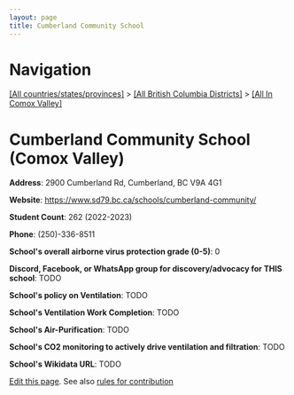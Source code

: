 ```yaml
---
layout: page
title: Cumberland Community School
---
```

# Navigation

[[All countries/states/provinces]](../../..) > [[All British Columbia Districts]](../..) > [[All In Comox Valley]](..)

# Cumberland Community School (Comox Valley)

**Address**: 2900 Cumberland Rd, Cumberland, BC V9A 4G1

**Website**: <https://www.sd79.bc.ca/schools/cumberland-community/>

**Student Count**: 262 (2022-2023)

**Phone**: (250)-336-8511

**School's overall airborne virus protection grade (0-5)**: 0

**Discord, Facebook, or WhatsApp group for discovery/advocacy for THIS school**: TODO

**School's policy on Ventilation**: TODO

**School's Ventilation Work Completion**: TODO

**School's Air-Purification**: TODO

**School's CO2 monitoring to actively drive ventilation and filtration**: TODO

**School's Wikidata URL**: TODO


[Edit this page](https://github.com/ventilate-schools/BC/edit/main/./Comox_Valley/Cumberland_Community_School.md). See also [rules for contribution](../../../contribution-rules/)